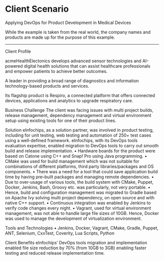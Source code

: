 # Client Scenario

Applying DevOps for Product Development in Medical Devices 

While the example is taken from the real world, the company names and products are made up for the purpose of this example.

---

Client Profile 

acmeHealthElectonics develops advanced sensor technologies and AI-powered digital health solutions that can assist healthcare professionals and empower patients to achieve better outcomes.

A leader in providing a broad range of diagnostics and information technology-based products and services. 

Its flagship product is Respiro, a connected platform that offers connected devices, applications and analytics to upgrade respiratory care.


Business Challenge 
The client was facing issues with multi project builds, release management, dependency management and virtual environment setup using existing tools for one of their product lines. 

Solution 
eInfochips, as a solution partner, was involved in product testing, including for unit testing, web testing and automation of 250+ test cases using a well-defined framework. eInfochips, with its DevOps tools evaluation expertise, enabled migration to DevOps tools to carry out smooth build and release implementation. 
•	Hardware boards for the product were based on Catone using C++ and Snap! Pro using Java programming. 
•	CMake was used for build management which was not suitable for combinations of different platforms, third party libraries/packages and OS components. 
•	There was a need for a tool that could save application build time by having pre–built packages and managing remote dependencies. 
•	Due to over-usage of various tools, the build system with CMake, Puppet, Docker, Jenkins, Bash, Groovy etc. was particularly, not very portable. 
• Hence, build and configuration management was migrated to Gradle based on Apache Ivy solving multi project dependency, on open source and with native C++ support. 
•	Continuous integration was enabled by Jenkins to verify code changes every night. 
•	Vagrant, used for virtual environment management, was not able to handle large file sizes of 10GB. Hence, Docker was used to manage the development of virtualization environment. 

Tools and Technologies 
• Jenkins, Docker, Vagrant, CMake, Gradle, Puppet, ANT, Selenium, CxxTest, Coverity, Lua Scripts, Python 

Client Benefits 
eInfochips’ DevOps tools migration and implementation enabled file size reduction by 70% (from 10GB to 3GB) enabling faster testing and reduced release implementation time.
